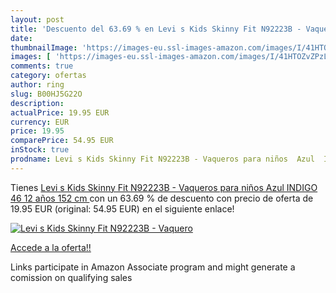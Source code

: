 ```yaml
---
layout: post
title: 'Descuento del 63.69 % en Levi s Kids Skinny Fit N92223B - Vaquero'
date: 
thumbnailImage: 'https://images-eu.ssl-images-amazon.com/images/I/41HTOZvZPzL._SL200_.jpg'
images: [ 'https://images-eu.ssl-images-amazon.com/images/I/41HTOZvZPzL._SL200_.jpg' ]
comments: true
category: ofertas
author: ring
slug: B00HJ5G22O
description:
actualPrice: 19.95 EUR
currency: EUR
price: 19.95
comparePrice: 54.95 EUR
inStock: true
prodname: Levi s Kids Skinny Fit N92223B - Vaqueros para niños  Azul  INDIGO 46   12 años  152 cm 
---
```


Tienes [Levi s Kids Skinny Fit N92223B - Vaqueros para niños  Azul  INDIGO 46   12 años  152 cm ](https://www.amazon.es/dp/B00HJ5G22O/?tag=tolees-21) con un 63.69 % de descuento con precio de oferta de 19.95 EUR (original: 54.95 EUR) en el siguiente enlace!

[![Levi s Kids Skinny Fit N92223B - Vaquero](https://images-eu.ssl-images-amazon.com/images/I/41HTOZvZPzL._SL200_.jpg)](https://www.amazon.es/dp/B00HJ5G22O/?tag=tolees-21)

[Accede a la oferta!!](https://www.amazon.es/dp/B00HJ5G22O/?tag=tolees-21)

Links participate in Amazon Associate program and might generate a comission on qualifying sales


